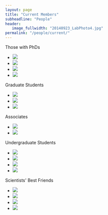 ```yaml
---
layout: page
title: "Current Members"
subheadline: "People"
header:
   image_fullwidth: "20140923_LabPhoto4.jpg"
permalink: "/people/current/"
---
```

<head>
  <base href="https://ShiuLab.github.io/images/people/" target="_blank">
</head>


Those with PhDs
<html>
<body>
<ul class="small-block-grid-2 medium-block-grid-3 large-block-grid-4">
  <li><img src="shinhan.png" /></li>
  <li><img src="melissa.jpg" /></li>
  <li><img src="peipei.jpg" /></li>
  <li><img src="liang.jpg" /></li>
</ul>
</body>
</html>



Graduate Students
<html>
<body>
<ul class="small-block-grid-2 medium-block-grid-3 large-block-grid-4">
  <li><img src="beth.jpg" /></li>
  <li><img src="siobhan.jpg" /></li>
  <li><img src="christina.jpg" /></li>
</ul>
</body>
</html>


Associates
<html>
<body>
<ul class="small-block-grid-2 medium-block-grid-3 large-block-grid-4">
  <li><img src="fanrui.jpg" /></li>
  <li><img src="weilan.jpg" /></li>
</ul>
</body>
</html>


Undergraduate Students
<html>
<body>
<ul class="small-block-grid-2 medium-block-grid-3 large-block-grid-4">
  <li><img src="paityn.png" /></li>
  <li><img src="lizzie.png" /></li>
  <li><img src="sarah.png" /></li>
  <li><img src="dante.jpg" /></li>
</ul>
</body>
</html>


Scientists' Best Friends
<html>
<body>
<ul class="small-block-grid-2 medium-block-grid-3 large-block-grid-4">
  <li><img src="mel.jpg" /></li>
  <li><img src="koby.jpg" /></li>
  <li><img src="mac.png" /></li>
  <li><img src="radar.jpg" /></li>
</ul>
</body>
</html>